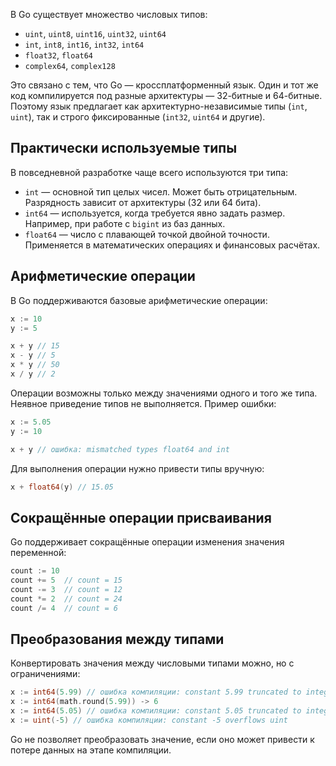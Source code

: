 В Go существует множество числовых типов:

- `uint`, `uint8`, `uint16`, `uint32`, `uint64`
- `int`, `int8`, `int16`, `int32`, `int64`
- `float32`, `float64`
- `complex64`, `complex128`

Это связано с тем, что Go — кроссплатформенный язык. Один и тот же код компилируется под разные архитектуры — 32-битные и 64-битные. Поэтому язык предлагает как архитектурно-независимые типы (`int`, `uint`), так и строго фиксированные (`int32`, `uint64` и другие).

## Практически используемые типы

В повседневной разработке чаще всего используются три типа:

- `int` — основной тип целых чисел. Может быть отрицательным. Разрядность зависит от архитектуры (32 или 64 бита).
- `int64` — используется, когда требуется явно задать размер. Например, при работе с `bigint` из баз данных.
- `float64` — число с плавающей точкой двойной точности. Применяется в математических операциях и финансовых расчётах.

## Арифметические операции

В Go поддерживаются базовые арифметические операции:

```go
x := 10
y := 5

x + y // 15
x - y // 5
x * y // 50
x / y // 2
```

Операции возможны только между значениями одного и того же типа. Неявное приведение типов не выполняется. Пример ошибки:

```go
x := 5.05
y := 10

x + y // ошибка: mismatched types float64 and int
```

Для выполнения операции нужно привести типы вручную:

```go
x + float64(y) // 15.05
```

## Сокращённые операции присваивания

Go поддерживает сокращённые операции изменения значения переменной:

```go
count := 10
count += 5  // count = 15
count -= 3  // count = 12
count *= 2  // count = 24
count /= 4  // count = 6
```

## Преобразования между типами

Конвертировать значения между числовыми типами можно, но с ограничениями:

```go
x := int64(5.99) // ошибка компиляции: constant 5.99 truncated to integer
x := int64(math.round(5.99)) -> 6
x := int64(5.05) // ошибка компиляции: constant 5.05 truncated to integer
x := uint(-5) // ошибка компиляции: constant -5 overflows uint
```

Go не позволяет преобразовать значение, если оно может привести к потере данных на этапе компиляции.
